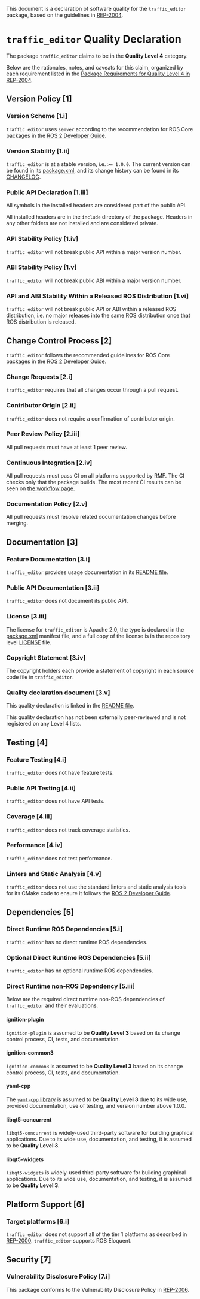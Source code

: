 This document is a declaration of software quality for the `traffic_editor` package, based on the guidelines in [REP-2004](https://www.ros.org/reps/rep-2004.html).

# `traffic_editor` Quality Declaration

The package `traffic_editor` claims to be in the **Quality Level 4** category.

Below are the rationales, notes, and caveats for this claim, organized by each requirement listed in the [Package Requirements for Quality Level 4 in REP-2004](https://www.ros.org/reps/rep-2004.html).

## Version Policy [1]

### Version Scheme [1.i]

`traffic_editor` uses `semver` according to the recommendation for ROS Core packages in the [ROS 2 Developer Guide](https://index.ros.org/doc/ros2/Contributing/Developer-Guide/#versioning).

### Version Stability [1.ii]

`traffic_editor` is at a stable version, i.e. `>= 1.0.0`.
The current version can be found in its [package.xml](package.xml), and its change history can be found in its [CHANGELOG](CHANGELOG.rst).

### Public API Declaration [1.iii]

All symbols in the installed headers are considered part of the public API.

All installed headers are in the `include` directory of the package.
Headers in any other folders are not installed and are considered private.

### API Stability Policy [1.iv]

`traffic_editor` will not break public API within a major version number.

### ABI Stability Policy [1.v]

`traffic_editor` will not break public ABI within a major version number.

### API and ABI Stability Within a Released ROS Distribution [1.vi]

`traffic_editor` will not break public API or ABI within a released ROS distribution, i.e. no major releases into the same ROS distribution once that ROS distribution is released.

## Change Control Process [2]

`traffic_editor` follows the recommended guidelines for ROS Core packages in the [ROS 2 Developer Guide](https://index.ros.org/doc/ros2/Contributing/Developer-Guide/#package-requirements).

### Change Requests [2.i]

`traffic_editor` requires that all changes occur through a pull request.

### Contributor Origin [2.ii]

`traffic_editor` does not require a confirmation of contributor origin.

### Peer Review Policy [2.iii]

All pull requests must have at least 1 peer review.

### Continuous Integration [2.iv]

All pull requests must pass CI on all platforms supported by RMF.
The CI checks only that the package builds.
The most recent CI results can be seen on [the workflow page](https://github.com/osrf/traffic_editor/actions).

### Documentation Policy [2.v]

All pull requests must resolve related documentation changes before merging.

## Documentation [3]

### Feature Documentation [3.i]

`traffic_editor` provides usage documentation in its [README file](README.md).

### Public API Documentation [3.ii]

`traffic_editor` does not document its public API.

### License [3.iii]

The license for `traffic_editor` is Apache 2.0, the type is declared in the [package.xml](package.xml) manifest file, and a full copy of the license is in the repository level [LICENSE](../LICENSE) file.

### Copyright Statement [3.iv]

The copyright holders each provide a statement of copyright in each source code file in `traffic_editor`.

### Quality declaration document [3.v]

This quality declaration is linked in the [README file](README.md).

This quality declaration has not been externally peer-reviewed and is not registered on any Level 4 lists.

## Testing [4]

### Feature Testing [4.i]

`traffic_editor` does not have feature tests.

### Public API Testing [4.ii]

`traffic_editor` does not have API tests.

### Coverage [4.iii]

`traffic_editor` does not track coverage statistics.

### Performance [4.iv]

`traffic_editor` does not test performance.

### Linters and Static Analysis [4.v]

`traffic_editor` does not use the standard linters and static analysis tools for its CMake code to ensure it follows the [ROS 2 Developer Guide](https://index.ros.org/doc/ros2/Contributing/Developer-Guide/#linters).

## Dependencies [5]

### Direct Runtime ROS Dependencies [5.i]

`traffic_editor` has no direct runtime ROS dependencies.

### Optional Direct Runtime ROS Dependencies [5.ii]

`traffic_editor` has no optional runtime ROS dependencies.

### Direct Runtime non-ROS Dependency [5.iii]

Below are the required direct runtime non-ROS dependencies of `traffic_editor` and their evaluations.

#### ignition-plugin

`ignition-plugin` is assumed to be **Quality Level 3** based on its change control process, CI, tests, and documentation.

#### ignition-common3

`ignition-common3` is assumed to be **Quality Level 3** based on its change control process, CI, tests, and documentation.

#### yaml-cpp

The [`yaml-cpp` library](https://github.com/jbeder/yaml-cpp) is assumed to be **Quality Level 3** due to its wide use, provided documentation, use of testing, and version number above 1.0.0.

#### libqt5-concurrent

`libqt5-concurrent` is widely-used third-party software for building graphical applications.
Due to its wide use, documentation, and testing, it is assumed to be **Quality Level 3**.

#### libqt5-widgets

`libqt5-widgets` is widely-used third-party software for building graphical applications.
Due to its wide use, documentation, and testing, it is assumed to be **Quality Level 3**.

## Platform Support [6]

### Target platforms [6.i]

`traffic_editor` does not support all of the tier 1 platforms as described in [REP-2000](https://www.ros.org/reps/rep-2000.html#support-tiers).
`traffic_editor` supports ROS Eloquent.

## Security [7]

### Vulnerability Disclosure Policy [7.i]

This package conforms to the Vulnerability Disclosure Policy in [REP-2006](https://www.ros.org/reps/rep-2006.html).
